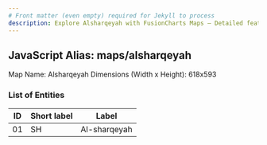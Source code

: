 ```yaml
---
# Front matter (even empty) required for Jekyll to process
description: Explore Alsharqeyah with FusionCharts Maps – Detailed features for seamless integration. Try now & enhance your data visualization today! 
---
```


## JavaScript Alias: maps/alsharqeyah

Map Name: Alsharqeyah
Dimensions (Width x Height): 618x593

### List of Entities

| ID  | Short label | Label        |
| --- | ----------- | ------------ |
| 01  | SH          | Al-sharqeyah |

